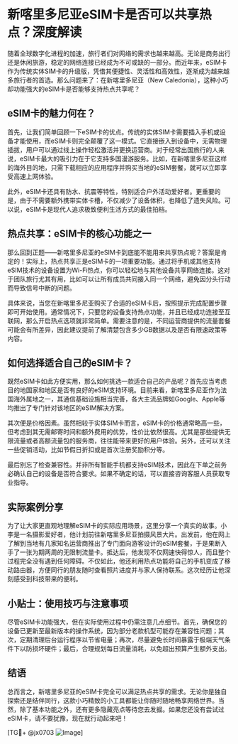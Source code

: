 # 新喀里多尼亚eSIM卡是否可以共享热点？深度解读

随着全球数字化进程的加速，旅行者们对网络的需求也越来越高。无论是商务出行还是休闲旅游，稳定的网络连接已经成为不可或缺的一部分。而近年来，eSIM卡作为传统实体SIM卡的升级版，凭借其便捷性、灵活性和高效性，逐渐成为越来越多旅行者的首选。那么问题来了：在新喀里多尼亚（New Caledonia），这种小巧却功能强大的eSIM卡是否能够支持热点共享呢？

## eSIM卡的魅力何在？

首先，让我们简单回顾一下eSIM卡的优点。传统的实体SIM卡需要插入手机或设备才能使用，而eSIM卡则完全颠覆了这一模式。它直接嵌入到设备中，无需物理插拔，用户可以通过线上操作轻松激活并更换运营商。对于经常出国旅行的人来说，eSIM卡最大的吸引力在于它支持多国漫游服务。比如，在新喀里多尼亚这样的海外目的地，只需下载相应的应用程序并购买当地的eSIM套餐，就可以立即享受高速上网体验。

此外，eSIM卡还具有防水、抗震等特性，特别适合户外活动爱好者。更重要的是，由于不需要额外携带实体卡槽，不仅减少了设备体积，也降低了遗失风险。可以说，eSIM卡是现代人追求极致便利生活方式的最佳拍档。

## 热点共享：eSIM卡的核心功能之一

那么回到正题——新喀里多尼亚的eSIM卡到底能不能用来共享热点呢？答案是肯定的！实际上，热点共享正是eSIM卡的一项重要功能。通过将手机或其他支持eSIM技术的设备设置为Wi-Fi热点，你可以轻松地与其他设备共享网络连接。这对于团队旅行尤其有用，比如可以让所有成员共同接入同一个网络，避免因分头行动而导致信号中断的问题。

具体来说，当您在新喀里多尼亚购买了合适的eSIM卡后，按照提示完成配置步骤即可开始使用。通常情况下，只要您的设备支持热点功能，并且已经成功连接至互联网，那么开启热点选项就非常简单。需要注意的是，不同运营商提供的流量套餐可能会有所差异，因此建议提前了解清楚包含多少GB数据以及是否有限速政策等内容。

## 如何选择适合自己的eSIM卡？

既然eSIM卡如此方便实用，那么如何挑选一款适合自己的产品呢？首先应当考虑目的地国家和地区是否有良好的eSIM支持环境。目前来看，新喀里多尼亚作为法国海外属地之一，其通信基础设施相当完善，各大主流品牌如Google、Apple等均推出了专门针对该地区的eSIM解决方案。

其次便是价格因素。虽然相较于实体SIM卡而言，eSIM卡的价格通常略高一些，但考虑到其无需邮寄时间和额外费用的优势，性价比依然很高。尤其是那些提供无限流量或者高额流量包的服务商，往往能带来更好的用户体验。另外，还可以关注一些促销活动，比如节假日折扣或是首次注册奖励积分等。

最后别忘了检查兼容性。并非所有智能手机都支持eSIM技术，因此在下单之前务必确认自己的设备是否符合要求。如果不确定的话，可以直接咨询客服人员获取专业指导。

## 实际案例分享

为了让大家更直观地理解eSIM卡的实际应用场景，这里分享一个真实的故事。小李是一名摄影爱好者，他计划前往新喀里多尼亚拍摄风景大片。出发前，他在网上了解到当地有几家知名运营商推出了专门面向游客设计的eSIM套餐，于是果断入手了一张为期两周的无限制流量卡。抵达后，他发现不仅网速快得惊人，而且整个过程完全没有遇到任何障碍。不仅如此，他还利用热点功能将自己的手机变成了移动路由器，方便同行的朋友随时查看照片进度并与家人保持联系。这次经历让他深刻感受到科技带来的便利。

## 小贴士：使用技巧与注意事项

尽管eSIM卡功能强大，但在实际使用过程中仍需注意几点细节。首先，确保您的设备已更新至最新版本的操作系统，因为部分老款机型可能存在兼容性问题；其次，定期清理后台运行程序以节省电量；再次，尽量避免长时间暴露于极端天气条件下以防损坏硬件；最后，合理规划每日流量消耗，以免超出预算产生额外支出。

## 结语

总而言之，新喀里多尼亚的eSIM卡完全可以满足热点共享的需求。无论你是独自探索还是结伴同行，这款小巧精致的小工具都能让你随时随地畅享网络世界。当然，除了基本功能之外，还有更多隐藏亮点等待您去发掘。如果您还没有尝试过eSIM卡，请不要犹豫，现在就行动起来吧！

[TG💪+ @jx0703 ![Image](https://github.com/user-attachments/assets/dbca1d08-cadb-493c-b0ec-ad6f7a83f270)]